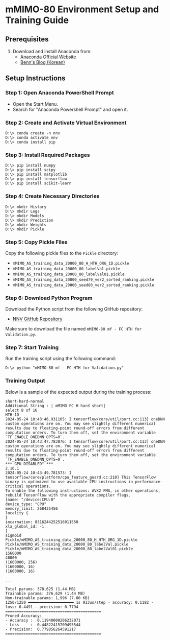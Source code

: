 # mMIMO-80 Environment Setup and Training Guide

## Prerequisites

1. Download and install Anaconda from:
   - [Anaconda Official Website](https://www.anaconda.com/)
   - [Benn's Blog (Korean)](https://benn.tistory.com/26)

## Setup Instructions

### Step 1: Open Anaconda PowerShell Prompt

- Open the Start Menu.
- Search for "Anaconda Powershell Prompt" and open it.

### Step 2: Create and Activate Virtual Environment

```shell
D:\> conda create -n nnv
D:\> conda activate nnv
D:\> conda install pip
```

### Step 3: Install Required Packages

```shell
D:\> pip install numpy
D:\> pip install scipy
D:\> pip install matplotlib
D:\> pip install tensorflow
D:\> pip install scikit-learn
```

### Step 4: Create Necessary Directories

```shell
D:\> mkdir History
D:\> mkdir Logs
D:\> mkdir Models
D:\> mkdir Prediction
D:\> mkdir Weights
D:\> mkdir Pickle
```

### Step 5: Copy Pickle Files

Copy the following pickle files to the `Pickle` directory:

- `mMIMO_AS_training_data_20000_80_H_HTH_ORG_1D.pickle`
- `mMIMO_AS_training_data_20000_80_labelVal.pickle`
- `mMIMO_AS_training_data_20000_80_labelVal01.pickle`
- `mMIMO_AS_training_data_20000_seed79_ver2_sorted_ranking.pickle`
- `mMIMO_AS_training_data_20000_seed80_ver2_sorted_ranking.pickle`

### Step 6: Download Python Program

Download the Python script from the following GitHub repository:

- [NNV GitHub Repository](https://github.com/kwanghoon/NNV/)

Make sure to download the file named `mMIMO-80 mf - FC HTH for Validation.py`.

### Step 7: Start Training

Run the training script using the following command:

```shell
D:\> python "mMIMO-80 mf - FC HTH for Validation.py"
```

### Training Output

Below is a sample of the expected output during the training process:

```
short-hard-normal
Additional String : | mMIMO FC H hard short|
select 8 of 16
HTH-1D
2024-05-24 10:43:46.931105: I tensorflow/core/util/port.cc:113] oneDNN custom operations are on. You may see slightly different numerical results due to floating-point round-off errors from different computation orders. To turn them off, set the environment variable `TF_ENABLE_ONEDNN_OPTS=0`.
2024-05-24 10:43:47.783876: I tensorflow/core/util/port.cc:113] oneDNN custom operations are on. You may see slightly different numerical results due to floating-point round-off errors from different computation orders. To turn them off, set the environment variable `TF_ENABLE_ONEDNN_OPTS=0`.
*** GPU DISABLED" ***
2.16.1
2024-05-24 10:43:49.781573: I tensorflow/core/platform/cpu_feature_guard.cc:210] This TensorFlow binary is optimized to use available CPU instructions in performance-critical operations.
To enable the following instructions: AVX2 FMA, in other operations, rebuild TensorFlow with the appropriate compiler flags.
[name: "/device:CPU:0"
device_type: "CPU"
memory_limit: 268435456
locality {
}
incarnation: 8316244252516011550
xla_global_id: -1
]
sigmoid
Pickle/mMIMO_AS_training_data_20000_80_H_HTH_ORG_1D.pickle
Pickle/mMIMO_AS_training_data_20000_80_labelVal.pickle
Pickle/mMIMO_AS_training_data_20000_80_labelVal01.pickle
1560000
40000
(1600000, 256)
(1600000, 16)
(1600000, 16)

...

Total params: 378,625 (1.44 MB)
Trainable params: 376,629 (1.44 MB)
Non-trainable params: 1,996 (7.80 KB)
1250/1250 ━━━━━━━━━━━━━━━━━━━━ 1s 913us/step - accuracy: 0.1182 - loss: 0.4491 - precision: 0.7794
==========================================
Pruned Accuracy:
- Accuracy :  0.11940000206232071
- Loss     :  0.44822415709495544
- Precision:  0.779856264591217
==========================================
```